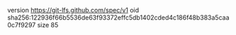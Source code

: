version https://git-lfs.github.com/spec/v1
oid sha256:122936f66b5536de63f93372effc5db1402cded4c186f48b383a5caa0c7f9297
size 85
